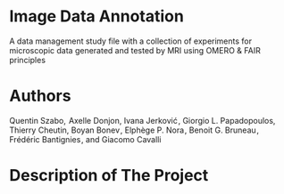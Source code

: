 # Image Data Annotation
A data management study file with a collection of experiments for microscopic data 
generated and tested by MRI using OMERO & FAIR principles

# Authors
Quentin Szabo,  Axelle Donjon, Ivana Jerković , Giorgio L. Papadopoulos, Thierry Cheutin, Boyan Bonev , Elphège P. Nora , 
                          Benoit G. Bruneau , Frédéric Bantignies , and Giacomo Cavalli
# Description of The Project
